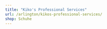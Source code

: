 ```yaml
---
title: "Kiko's Professional Services"
url: /arlington/kikos-professional-services/
shop: Schuhe
---
```

